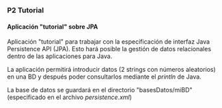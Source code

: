 ### P2 Tutorial
#### Aplicación "tutorial" sobre JPA


Aplicación "tutorial" para trabajar con la especificación de interfaz Java Persistence API (JPA).  Esto hará posible la
gestión de datos relacionales dentro de las aplicaciones para Java.

La aplicación permitirá introducir datos (2 strings con números aleatorios) en una BD y después poder consultarlos mediante el *println* de Java.

La base de datos se guardará en el directorio "basesDatos/miBD" (especificado en el archivo *persistence.xml*)
